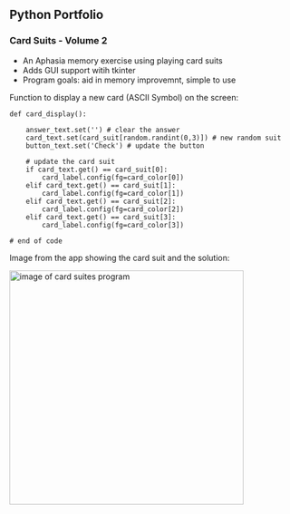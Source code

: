 ## Python Portfolio

### Card Suits - Volume 2
+ An Aphasia memory exercise using playing card suits
+ Adds GUI support witih tkinter
+ Program goals: aid in memory improvemnt, simple to use

Function to display a new card (ASCII Symbol) on the screen:
```
def card_display():

	answer_text.set('') # clear the answer
	card_text.set(card_suit[random.randint(0,3)]) # new random suit
	button_text.set('Check') # update the button

	# update the card suit
	if card_text.get() == card_suit[0]:
		card_label.config(fg=card_color[0])
	elif card_text.get() == card_suit[1]:
		card_label.config(fg=card_color[1])
	elif card_text.get() == card_suit[2]:
		card_label.config(fg=card_color[2])
	elif card_text.get() == card_suit[3]:
		card_label.config(fg=card_color[3])

# end of code
```

Image from the app showing the card suit and the solution:

<img align="center" width="413" alt="image of card suites program" src="https://github.com/user-attachments/assets/e5b657f0-ec74-497d-9361-48ff5de3212e">

